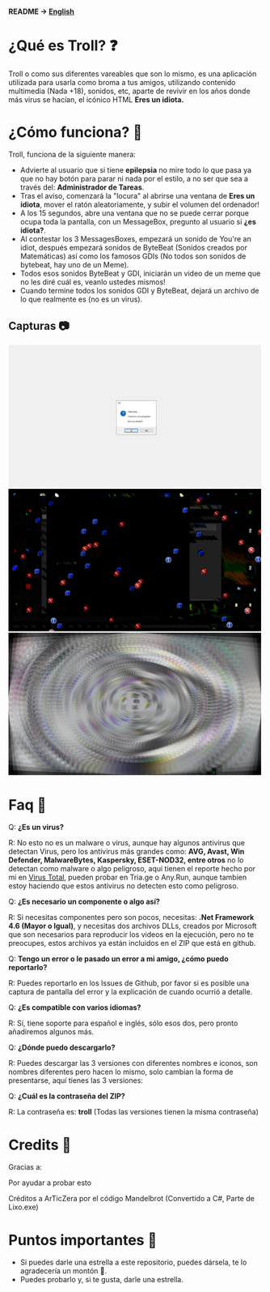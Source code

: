 #### README -> [English](README.md)

# ¿Qué es Troll? ❓
Troll o como sus diferentes vareables que son lo mismo, es una aplicación utilizada para usarla como broma a tus amigos, utilizando contenido multimedia (Nada +18), sonidos, etc, aparte de revivir en los años donde más virus se hacían, el icónico HTML **Eres un idiota.**

# ¿Cómo funciona? 🔧
Troll, funciona de la siguiente manera: 
* Advierte al usuario que si tiene **epilepsia** no mire todo lo que pasa ya que no hay botón para parar ni nada por el estilo, a no ser que sea a través del: **Administrador de Tareas**.
* Tras el aviso, comenzará la "locura" al abrirse una ventana de **Eres un idiota**, mover el ratón aleatoriamente, y subir el volumen del ordenador!
* A los 15 segundos, abre una ventana que no se puede cerrar porque ocupa toda la pantalla, con un MessageBox, pregunto al usuario si **¿es idiota?**.
* Al contestar los 3 MessagesBoxes, empezará un sonido de You're an idiot, después empezará sonidos de ByteBeat (Sonidos creados por Matemáticas) así como los famosos GDIs (No todos son sonidos de bytebeat, hay uno de un Meme).
* Todos esos sonidos ByteBeat y GDI, iniciarán un video de un meme que no les diré cuál es, veanlo ustedes mismos!
* Cuando termine todos los sonidos GDI y ByteBeat, dejará un archivo de lo que realmente es (no es un virus).

## Capturas 📷

<img width="500" alt="Screenshot 1" src="Screenshots/Photo 1.png"> <img width="500" alt="Screenshot 2" src="Screenshots/Photo 2.png"> 
<img width="500" alt="Screenshot 3" src="Screenshots/Photo 3.png"> 

# Faq 🤔
Q: **¿Es un virus?**

R: No esto no es un malware o virus, aunque hay algunos antivirus que detectan Virus, pero los antivirus más grandes como: **AVG, Avast, Win Defender, MalwareBytes, Kaspersky, ESET-NOD32, entre otros** no lo detectan como malware o algo peligroso, aqui tienen el reporte hecho por mi en [Virus Total](https://www.virustotal.com/gui/file/48f3b326fa6a67c63682220fa6fe6fddf0864e9af8a5200586bab47aeae33994?nocache=1), pueden probar en Tria.ge o Any.Run, aunque tambien estoy haciendo que estos antivirus no detecten esto como peligroso.

Q: **¿Es necesario un componente o algo así?**

R: Si necesitas componentes pero son pocos, necesitas: **.Net Framework 4.6 (Mayor o Igual)**, y necesitas dos archivos DLLs, creados por Microsoft que son necesarios para reproducir los videos en la ejecución, pero no te preocupes, estos archivos ya están incluidos en el ZIP que está en github.

Q: **Tengo un error o le pasado un error a mi amigo, ¿cómo puedo reportarlo?**

R: Puedes reportarlo en los Issues de Github, por favor si es posible una captura de pantalla del error y la explicación de cuando ocurrió a detalle.

Q: **¿Es compatible con varios idiomas?**

R: Sí, tiene soporte para español e inglés, sólo esos dos, pero pronto añadiremos algunos más.

Q: **¿Dónde puedo descargarlo?**

R: Puedes descargar las 3 versiones con diferentes nombres e iconos, son nombres diferentes pero hacen lo mismo, solo cambian la forma de presentarse, aquí tienes las 3 versiones: 

Q: **¿Cuál es la contraseña del ZIP?**

R: La contraseña es: **troll** (Todas las versiones tienen la misma contraseña)

# Credits 👥
Gracias a:


Por ayudar a probar esto

Créditos a ArTicZera por el código Mandelbrot (Convertido a C#, Parte de Lixo.exe)

# Puntos importantes 📌
* Si puedes darle una estrella a este repositorio, puedes dársela, te lo agradecería un montón 💖.
* Puedes probarlo y, si te gusta, darle una estrella.
